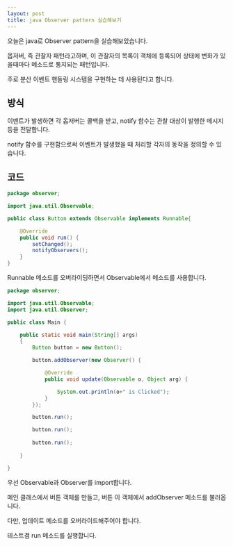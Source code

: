 ```yaml
---
layout: post
title: java Observer pattern 실습해보기
---
```


오늘은 java로 Observer pattern을 실습해보았습니다.

옵저버, 즉 관찰자 패턴라고하며, 이 관찰자의 목록이 객체에 등록되어 상태에 변화가 있을때마다 메소드로 통지되는 패턴입니다.

주로 분산 이벤트 핸들링 시스템을 구현하는 데 사용된다고 합니다.

## 방식

이벤트가 발생하면 각 옵저버는 콜백을 받고, notify 함수는 관찰 대상이 발행한 메시지등을 전달합니다.

notify 함수를 구현함으로써 이벤트가 발생했을 때 처리할 각자의 동작을 정의할 수 있습니다.

## 코드 

```java
package observer;

import java.util.Observable;

public class Button extends Observable implements Runnable{

	@Override
	public void run() {
		setChanged();
		notifyObservers();
	}
}
```

Runnable 메소드를 오버라이딩하면서 Observable에서 메소드를 사용합니다.

```java
package observer;

import java.util.Observable;
import java.util.Observer;

public class Main {

	public static void main(String[] args) 
    {
		Button button = new Button();

		button.addObserver(new Observer() {

			@Override
			public void update(Observable o, Object arg) {

				System.out.println(o+" is Clicked");
			}
		});

		button.run();

		button.run();
		
        button.run();
		
	}

}

```

우선 Observable과 Observer를 import합니다.

메인 클래스에서 버튼 객체를 만들고, 버튼 이 객체에서 addObserver 메소드를 불러옵니다.

다만, 업데이트 메소드를 오버라이드해주어야 합니다.

테스트겸 run 메소드를 실행합니다.
